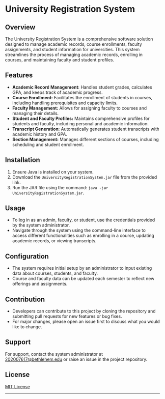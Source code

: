 # University Registration System

## Overview
The University Registration System is a comprehensive software solution designed to manage academic records, course enrollments, faculty assignments, and student information for universities. This system streamlines the process of managing academic records, enrolling in courses, and maintaining faculty and student profiles.

## Features
- **Academic Record Management:** Handles student grades, calculates GPA, and keeps track of academic progress.
- **Course Enrollment:** Facilitates the enrollment of students in courses, including handling prerequisites and capacity limits.
- **Faculty Management:** Allows for assigning faculty to courses and managing their details.
- **Student and Faculty Profiles:** Maintains comprehensive profiles for students and faculty, including personal and academic information.
- **Transcript Generation:** Automatically generates student transcripts with academic history and GPA.
- **Section Management:** Manages different sections of courses, including scheduling and student enrollment.

## Installation
1. Ensure Java is installed on your system.
2. Download the `UniversityRegistrationSystem.jar` file from the provided link.
3. Run the JAR file using the command: `java -jar UniversityRegistrationSystem.jar`.

## Usage
- To log in as an admin, faculty, or student, use the credentials provided by the system administrator.
- Navigate through the system using the command-line interface to access different functionalities such as enrolling in a course, updating academic records, or viewing transcripts.

## Configuration
- The system requires initial setup by an administrator to input existing data about courses, students, and faculty.
- Course and faculty data can be updated each semester to reflect new offerings and assignments.

## Contribution
- Developers can contribute to this project by cloning the repository and submitting pull requests for new features or bug fixes.
- For major changes, please open an issue first to discuss what you would like to change.

## Support
For support, contact the system administrator at 202007617@bethlehem.edu or raise an issue in the project repository.

## License
[MIT License](https://opensource.org/licenses/MIT)

---
